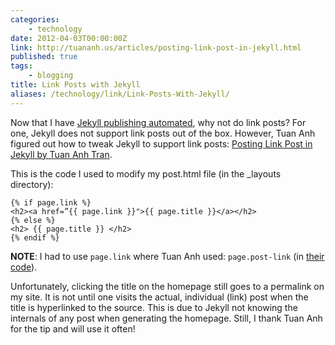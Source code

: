 ```yaml
---
categories:
    - technology
date: 2012-04-03T00:00:00Z
link: http://tuananh.us/articles/posting-link-post-in-jekyll.html
published: true
tags:
    - blogging
title: Link Posts with Jekyll
aliases: /technology/link/Link-Posts-With-Jekyll/
---
```


Now that I have [Jekyll publishing automated][auto], why not do link posts? For one, Jekyll does not support link posts out of the box. However, Tuan Anh figured out how to tweak Jekyll to support link posts: [Posting Link Post in Jekyll by Tuan Anh Tran][link].

This is the code I used to modify my post.html file (in the _layouts directory):


```
{% if page.link %}
<h2><a href=”{{ page.link }}">{{ page.title }}</a></h2>
{% else %}
<h2> {{ page.title }} </h2>
{% endif %}
```


**NOTE**: I had to use `page.link` where Tuan Anh used: `page.post-link` (in [their code][gist]).

Unfortunately, clicking the title on the homepage still goes to a permalink on my site. It is not until one visits the actual, individual (link) post when the title is hyperlinked to the source. This is due to Jekyll not knowing the internals of any post when generating the homepage. Still, I thank Tuan Anh for the tip and will use it often!

[auto]: /2012/03/Automating-Jekyll/ "Automating Jekyll by Brandon Bohling"
[link]: http://tuananh.us/articles/posting-link-post-in-jekyll.html "Posting Link Post in Jekyll - Tuan Anh Tran"
[gist]: https://gist.github.com/1569797 "Code to enable link posting in Jekyll by Tuan Anh Tran"
